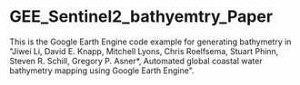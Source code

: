 # GEE_Sentinel2_bathyemtry_Paper
This is the Google Earth Engine code example for generating bathymetry in
"Jiwei Li, David E. Knapp, Mitchell Lyons, Chris Roelfsema, Stuart Phinn, Steven R. Schill, Gregory P. Asner*, 
Automated global coastal water bathymetry mapping using Google Earth Engine".
